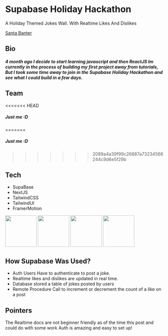 # Supabase Holiday Hackathon

A Holiday Themed Jokes Wall. With Realtime Likes And Dislikes

[Santa Banter](https://santa-banter.vercel.app/)

## Bio

##### 4 month ago I decide to start learning javascript and then ReactJS Im currently in the process of building my first project away from tutorials, But I took some time away to join in the Supabase Holiday Hackathon and see what I could build in a few days.

## Team

<<<<<<< HEAD

##### Just me :D

=======

##### Just me :D

> > > > > > > 2089a4a39f99c26887a73234566244c9d6e5f29b

## Tech

- SupaBase
- NextJS
- TailwindCSS
- TailwindUI
- FramerMotion

<p float="left">
<img src="https://user-images.githubusercontent.com/33136365/145005340-70835d36-f82c-42eb-bd42-9f73dd469df6.jpeg" width="100" height="100" />
<img src="https://user-images.githubusercontent.com/33136365/145006012-99f87f4b-1240-4425-8793-e84757570c76.jpeg" width="100" height="100" />
<img src="https://user-images.githubusercontent.com/33136365/145006139-ee21207d-f328-43cb-b17e-899413b0b26a.jpeg" width="100" height="100" />
<img src="https://user-images.githubusercontent.com/33136365/145006218-f910f360-2dd3-4ce1-8dae-af1871107075.png" width="100" height="100" />
</p>

## How Supabase Was Used?

- Auth Users Have to authenticate to post a joke.
- Realtime likes and dislikes are updated in real time.
- Database stored a table of jokes posted by users
- Remote Procedure Call to increment or decrement the count of a like on a post

## Pointers

The Realtime docs are not beginner friendly as of the time this post and could do with some work
Auth is amazing and easy to set up!
